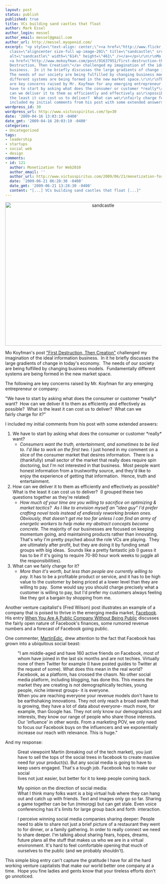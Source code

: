 ```yaml
---
layout: post
status: publish
published: true
title: VCs building sand castles that float
author: Mark Essel
author_login: messel
author_email: messel@gmail.com
author_url: http://messel.myopenid.com/
excerpt: "<p style=\"text-align: center;\"><a href=\"http://www.flickr.com/photos/johanl/\"><img
  class=\"aligncenter size-full wp-image-201\" title=\"sandcastle\" src=\"http://www.victusspiritus.com/wp-content/uploads/2009/04/sandcastle.jpg\"
  alt=\"sandcastle\" width=\"614\" height=\"461\" /></a></p>\r\n\r\nMo Koyfman's post
  <a href=\"http://www.mokoyfman.com/post/91637951/first-destruction-then-creation\">\"First
  Destruction, Then Creation\"</a> challenged my imagination of the ideal information
  business.  In it he briefly discusses the large gradients of change in today's economy. 
  The needs of our society are being fulfilled by changing business models.  Fundamentally
  different systems are being formed in the new market space.\r\n\r\nThe following
  are key concerns raised by Mr. Koyfman for any emerging entrepreneur or company:\r\n\r\n\"We
  have to start by asking what does the consumer or customer *really*\r\nwant?  How
  can we deliver it to them as efficiently and effectively as\r\npossible?  What is
  the least it can cost us to deliver?  What can we\r\nfairly charge for it?\"\r\n\r\nI
  included my initial comments from his post with some extended answers:"
wordpress_id: 30
wordpress_url: http://www.victusspiritus.com/?p=30
date: '2009-04-16 13:03:19 -0400'
date_gmt: '2009-04-16 20:03:19 -0400'
categories:
- Uncategorized
tags:
- leadership
- startups
- social web
- design
comments:
- id: 121
  author: Monetization for Web2010
  author_email: ''
  author_url: http://www.victusspiritus.com/2009/06/21/monetization-for-web2010/
  date: '2009-06-21 06:28:30 -0400'
  date_gmt: '2009-06-21 13:28:30 -0400'
  content: "[...] VCs building sand castles that float [...]"
---
```

<p style="text-align: center;"><a href="http://www.flickr.com/photos/johanl/"><img class="aligncenter size-full wp-image-201" title="sandcastle" src="http://www.victusspiritus.com/wp-content/uploads/2009/04/sandcastle.jpg" alt="sandcastle" width="614" height="461" /></a></p>
<p>Mo Koyfman's post <a href="http://www.mokoyfman.com/post/91637951/first-destruction-then-creation">"First Destruction, Then Creation"</a> challenged my imagination of the ideal information business.  In it he briefly discusses the large gradients of change in today's economy.  The needs of our society are being fulfilled by changing business models.  Fundamentally different systems are being formed in the new market space.</p>
<p>The following are key concerns raised by Mr. Koyfman for any emerging entrepreneur or company:</p>
<p>"We have to start by asking what does the consumer or customer *really*<br />
want?  How can we deliver it to them as efficiently and effectively as<br />
possible?  What is the least it can cost us to deliver?  What can we<br />
fairly charge for it?"</p>
<p>I included my initial comments from his post with some extended answers:<a id="more"></a><a id="more-30"></a></p>
<ol>
<li>We have to start by asking what does the consumer or customer *really* want?
<ul>
<li><em>Consumers want the truth, entertainment, and sometimes to be lied to. I'd like to work on the first two.</em> I just honed in my comment on a slice of the consumer market that desires information.  There is a (thankfully) small sector of the market that really does require spin doctoring, but I'm not interested in that business.  Most people want honest information from a trustworthy source, and they'd like to enjoy the experience of getting that information.  Hence, truth and entertainment.</li>
</ul>
</li>
<li>How can we deliver it to them as efficiently and effectively as possible?  What is the least it can cost us to deliver?  (I grouped these two questions together as they're related)
<ul>
<li><em>How much of your time are you willing to sacrifice on optimizing &amp; market tactics?  As I like to envision myself an "idea guy" I'd prefer crafting novel tools instead of endlessly reworking broken ones.  Obviously, that doesn't get me too far unless I can find an army of energetic workers to help make my abstract concepts become concrete.</em> The majority of our businesses are focused on keeping momentum going, and maintaining products rather than innovating.  That's why I'm pretty psyched about the role VCs are playing.  They are ultimately after profit, but they are doing it by funding small groups with big ideas.  Sounds like a pretty fantastic job (I guess it has to be if it's going to require 70-80 hour work weeks to juggle all the responsibilities).</li>
</ul>
</li>
<li>What can we fairly charge for it?
<ul>
<li><em>More than it's worth, but less than people are currently willing to pay.</em> It has to be a profitable product or service, and it has to be high value to the customer by being priced at a lower level than they are willing to pay.  Some would say you should charge precisely what a customer is willing to pay, but I'd prefer my customers always feeling like they got a bargain by shopping from me.</li>
</ul>
</li>
</ol>
<p>Another venture capitalist's (Fred Wilson) post illustrates an example of a company that is poised to thrive in the emerging media market, <a href="http://www.facebook.com/">Facebook</a>.  His entry <a href="http://www.avc.com/a_vc/2009/04/when-you-are-a-public-company-without-being-public.html">When You Are A Public Company Without Being Public</a> discusses the fairly open nature of Facebook's finances, some rumored revenue numbers and a forecast of Facebook going public.</p>
<p>One commenter, <a href="http://www.whattheyresaying.com/">MartinEdic</a>, drew attention to the fact that Facebook has grown into a ubiquitous social beast:</p>
<p class="blockquote" style="margin-left: 40px;">"I am middle-aged and have 160 active friends on Facebook, most of whom have joined in the last six months and are not techies. Virtually none of them Twitter for example (I have posted guides to Twitter at the request of some). What does this mean in the real world? Facebook, as a platform, has crossed the chasm. No other social media platform, including blogging, has done this. This means the market they are creating is not demographically techies, young people, niche interest groups- it is everyone.<br />
When you are reaching everyone your revenue models don't have to be earthshaking innovations. They not only reach a broad swath that is growing, they have a lot of data about everyone- much more, for example, than Google has. They not only know our demographics and<br />
interests, they know our range of people who share those interests. Our 'influence' in other words. From a marketing POV, we only need to focus our Facebook buys on the influencers and we exponentially increase our reach with relevance. This is huge."</p>
<p>And my response:</p>
<p class="blockquote" style="margin-left: 40px;">Great viewpoint Martin (breaking out of the tech market), you just have to sell the tops of the social trees in facebook to create massive need for your product(s). But any social media is going to have to keep users engaged. That's a tough job. Facebook has to make our social<br />
lives not just easier, but better for it to keep people coming back.</p>
<p class="blockquote" style="margin-left: 40px;">My opinion on the direction of social media:<br />
What I think many folks want is a big virtual hub where they can hang out and catch up with friends. Text and images only go so far. Sharing a game together can be fun (mmorpg) but can get stale. Even voice conferencing has it's limits for large group back and forth  interaction.</p>
<p class="blockquote" style="margin-left: 40px;">I perceive winning social media companies sharing deeper: People need to able to share not just a brief picture of a restaurant they went to for dinner, or a family gathering. In order to really connect we need to share deeper. I'm talking about sharing fears, hopes, dreams, future plans all the stuff that makes us who we are in a virtual environment. It's hard to feel comfortable opening that much of ourselves to the public (and we probably shouldn't).</p>
<p>This simple blog entry can't capture the gratitude I have for all the hard working venture capitalists that make our world better one company at a time.  Hope you fine ladies and gents know that your tireless efforts don't go unnoticed.</p>
<p><em><br />
</em></p>
